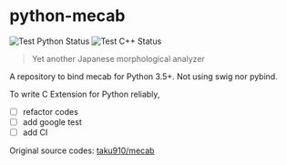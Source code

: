 # python-mecab

![Test Python Status](https://github.com/jeongukjae/python-mecab/workflows/Test%20Python/badge.svg)
![Test C++ Status](https://github.com/jeongukjae/python-mecab/workflows/Test%20C++/badge.svg)

> Yet another Japanese morphological analyzer

A repository to bind mecab for Python 3.5+. Not using swig nor pybind.

To write C Extension for Python reliably,

- [ ] refactor codes
- [ ] add google test
- [ ] add CI

Original source codes: [taku910/mecab](https://github.com/taku910/mecab)
